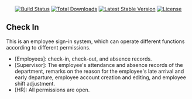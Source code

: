 <p align="center">
<a href="https://travis-ci.org/laravel/framework"><img src="https://travis-ci.org/laravel/framework.svg" alt="Build Status"></a>
<a href="https://packagist.org/packages/laravel/framework"><img src="https://poser.pugx.org/laravel/framework/d/total.svg" alt="Total Downloads"></a>
<a href="https://packagist.org/packages/laravel/framework"><img src="https://poser.pugx.org/laravel/framework/v/stable.svg" alt="Latest Stable Version"></a>
<a href="https://packagist.org/packages/laravel/framework"><img src="https://poser.pugx.org/laravel/framework/license.svg" alt="License"></a>
</p>

## Check In

This is an employee sign-in system, which can operate different functions according to different permissions.


- [Employees]: check-in, check-out, and absence records.
- [Supervisor]: The employee's attendance and absence records of the department, remarks on the reason for the employee's late arrival and early departure, employee account creation and editing, and employee shift adjustment.
- [HR]: All permissions are open.
